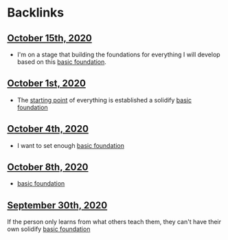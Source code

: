
# Backlinks
## [October 15th, 2020](<October 15th, 2020.md>)
- I'm on a stage that building the foundations for everything I will develop based on this [basic foundation](<basic foundation.md>).

## [October 1st, 2020](<October 1st, 2020.md>)
- The [starting point](<starting point.md>) of everything is established a solidify [basic foundation](<basic foundation.md>)

## [October 4th, 2020](<October 4th, 2020.md>)
- I want to set enough [basic foundation](<basic foundation.md>)

## [October 8th, 2020](<October 8th, 2020.md>)
- [basic foundation](<basic foundation.md>)

## [September 30th, 2020](<September 30th, 2020.md>)
If the person only learns from what others teach them, they can't have their own solidify [basic foundation](<basic foundation.md>)

